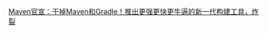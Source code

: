 [Maven官宣：干掉Maven和Gradle！推出更强更快更牛逼的新一代构建工具，炸裂](https://developer.aliyun.com/article/863395?spm=a2c6h.13262185.profile.51.22a26efcHEVf3f)
